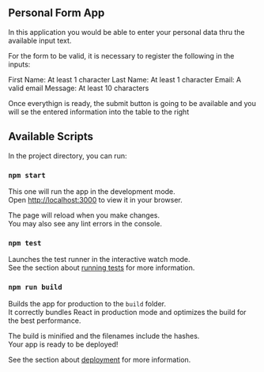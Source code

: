 ## Personal Form App

In this application you would be able to enter your personal data thru the available input text.

For the form to be valid, it is necessary to register the following in the inputs: 

First Name: At least 1 character
Last Name: At least 1 character
Email: A valid email
Message: At least 10 characters

Once everythign is ready, the submit button is going to be available and you will se the entered information into the table to the right

## Available Scripts

In the project directory, you can run:

### `npm start`

This one will run the app in the development mode.\
Open [http://localhost:3000](http://localhost:3000) to view it in your browser.

The page will reload when you make changes.\
You may also see any lint errors in the console.

### `npm test`

Launches the test runner in the interactive watch mode.\
See the section about [running tests](https://facebook.github.io/create-react-app/docs/running-tests) for more information.

### `npm run build`

Builds the app for production to the `build` folder.\
It correctly bundles React in production mode and optimizes the build for the best performance.

The build is minified and the filenames include the hashes.\
Your app is ready to be deployed!

See the section about [deployment](https://facebook.github.io/create-react-app/docs/deployment) for more information.
